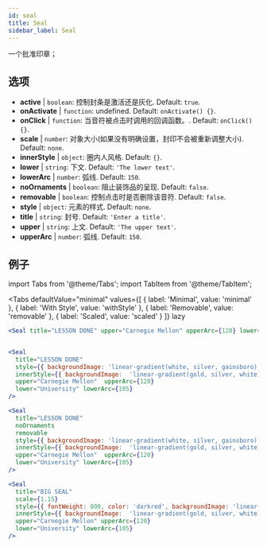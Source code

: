 ```yaml
---
id: seal 
title: Seal
sidebar_label: Seal
---
```


一个批准印章；

## 选项

* __active__ | `boolean`: 控制封条是激活还是灰化. Default: `true`.
* __onActivate__ | `function`: undefined. Default: `onActivate() {}`.
* __onClick__ | `function`: 当音符被点击时调用的回调函数。. Default: `onClick() {}`.
* __scale__ | `number`: 对象大小(如果没有明确设置，封印不会被重新调整大小). Default: `none`.
* __innerStyle__ | `object`: 圈内人风格. Default: `{}`.
* __lower__ | `string`: 下文. Default: `'The lower text'`.
* __lowerArc__ | `number`: 弧线. Default: `150`.
* __noOrnaments__ | `boolean`: 阻止装饰品的呈现. Default: `false`.
* __removable__ | `boolean`: 控制点击时是否删除该音符. Default: `false`.
* __style__ | `object`: 元素的样式. Default: `none`.
* __title__ | `string`: 封号. Default: `'Enter a title'`.
* __upper__ | `string`: 上文. Default: `'The upper text'`.
* __upperArc__ | `number`: 弧线. Default: `150`.


## 例子

import Tabs from '@theme/Tabs';
import TabItem from '@theme/TabItem';

<Tabs
    defaultValue="minimal"
    values={[
        { label: 'Minimal', value: 'minimal' },
        { label: 'With Style', value: 'withStyle' },
        { label: 'Removable', value: 'removable' },
        { label: 'Scaled', value: 'scaled' }
    ]}
    lazy
>

<TabItem value="minimal">

```jsx live
<Seal title="LESSON DONE" upper="Carnegie Mellon" upperArc={120} lower="University" lowerArc={105} />
```

</TabItem>


<TabItem value="withStyle">

```jsx live

<Seal 
  title="LESSON DONE" 
  style={{ backgroundImage: 'linear-gradient(white, silver, gainsboro)'}}
  innerStyle={{ backgroundImage:  'linear-gradient(gold, silver, white)' }}
  upper="Carnegie Mellon"  upperArc={120} 
  lower="University" lowerArc={105}
/>
```

</TabItem>

<TabItem value="removable">

```jsx live
<Seal 
  title="LESSON DONE" 
  noOrnaments
  removable
  style={{ backgroundImage: 'linear-gradient(white, silver, gainsboro)'}}
  innerStyle={{ backgroundImage:  'linear-gradient(gold, silver, white)' }}
  upper="Carnegie Mellon"  upperArc={120} 
  lower="University" lowerArc={105}
/>
```

</TabItem>

<TabItem value="scaled">

```jsx live
<Seal 
  title="BIG SEAL" 
  scale={1.15}
  style={{ fontWeight: 800, color: 'darkred', backgroundImage: 'linear-gradient(white, silver, gainsboro)'}}
  innerStyle={{ backgroundImage:  'linear-gradient(gold, silver, white)' }}
  upper="Carnegie Mellon" upperArc={120} 
  lower="University" lowerArc={105}
/>
```

</TabItem>

</Tabs>
